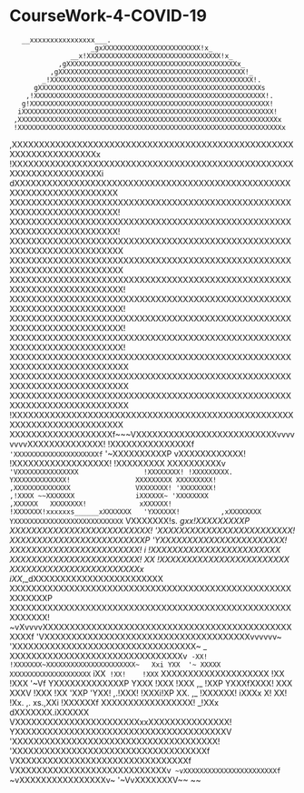 # CourseWork-4-COVID-19


       __xxxxxxxxxxxxxxxx___.
                        _gxXXXXXXXXXXXXXXXXXXXXXXXX!x_
                   __x!XXXXXXXXXXXXXXXXXXXXXXXXXXXXXXXXX!x_
                ,gXXXXXXXXXXXXXXXXXXXXXXXXXXXXXXXXXXXXXXXXXXx_
              ,gXXXXXXXXXXXXXXXXXXXXXXXXXXXXXXXXXXXXXXXXXXXXXX!_
            _!XXXXXXXXXXXXXXXXXXXXXXXXXXXXXXXXXXXXXXXXXXXXXXXXXX!.
          gXXXXXXXXXXXXXXXXXXXXXXXXXXXXXXXXXXXXXXXXXXXXXXXXXXXXXXXs
        ,!XXXXXXXXXXXXXXXXXXXXXXXXXXXXXXXXXXXXXXXXXXXXXXXXXXXXXXXXX!.
       g!XXXXXXXXXXXXXXXXXXXXXXXXXXXXXXXXXXXXXXXXXXXXXXXXXXXXXXXXXXX!
      iXXXXXXXXXXXXXXXXXXXXXXXXXXXXXXXXXXXXXXXXXXXXXXXXXXXXXXXXXXXXXX!
     ,XXXXXXXXXXXXXXXXXXXXXXXXXXXXXXXXXXXXXXXXXXXXXXXXXXXXXXXXXXXXXXXXx
     !XXXXXXXXXXXXXXXXXXXXXXXXXXXXXXXXXXXXXXXXXXXXXXXXXXXXXXXXXXXXXXXXXx
   ,XXXXXXXXXXXXXXXXXXXXXXXXXXXXXXXXXXXXXXXXXXXXXXXXXXXXXXXXXXXXXXXXXXXXx
   !XXXXXXXXXXXXXXXXXXXXXXXXXXXXXXXXXXXXXXXXXXXXXXXXXXXXXXXXXXXXXXXXXXXXXi
  dXXXXXXXXXXXXXXXXXXXXXXXXXXXXXXXXXXXXXXXXXXXXXXXXXXXXXXXXXXXXXXXXXXXXXXX
  XXXXXXXXXXXXXXXXXXXXXXXXXXXXXXXXXXXXXXXXXXXXXXXXXXXXXXXXXXXXXXXXXXXXXXXX!
  XXXXXXXXXXXXXXXXXXXXXXXXXXXXXXXXXXXXXXXXXXXXXXXXXXXXXXXXXXXXXXXXXXXXXXXX!
  XXXXXXXXXXXXXXXXXXXXXXXXXXXXXXXXXXXXXXXXXXXXXXXXXXXXXXXXXXXXXXXXXXXXXXXXX
  XXXXXXXXXXXXXXXXXXXXXXXXXXXXXXXXXXXXXXXXXXXXXXXXXXXXXXXXXXXXXXXXXXXXXXXXX
  XXXXXXXXXXXXXXXXXXXXXXXXXXXXXXXXXXXXXXXXXXXXXXXXXXXXXXXXXXXXXXXXXXXXXXXXX!
  XXXXXXXXXXXXXXXXXXXXXXXXXXXXXXXXXXXXXXXXXXXXXXXXXXXXXXXXXXXXXXXXXXXXXXXXX!
  XXXXXXXXXXXXXXXXXXXXXXXXXXXXXXXXXXXXXXXXXXXXXXXXXXXXXXXXXXXXXXXXXXXXXXXXX!
  XXXXXXXXXXXXXXXXXXXXXXXXXXXXXXXXXXXXXXXXXXXXXXXXXXXXXXXXXXXXXXXXXXXXXXXXX!
  XXXXXXXXXXXXXXXXXXXXXXXXXXXXXXXXXXXXXXXXXXXXXXXXXXXXXXXXXXXXXXXXXXXXXXXXXX
  XXXXXXXXXXXXXXXXXXXXXXXXXXXXXXXXXXXXXXXXXXXXXXXXXXXXXXXXXXXXXXXXXXXXXXXXXX
  XXXXXXXXXXXXXXXXXXXXXXXXXXXXXXXXXXXXXXXXXXXXXXXXXXXXXXXXXXXXXXXXXXXXXXXXXX
  !XXXXXXXXXXXXXXXXXXXXXXXXXXXXXXXXXXXXXXXXXXXXXXXXXXXXXXXXXXXXXXXXXXXXXXXXX
   XXXXXXXXXXXXXXXXXXXf~~~VXXXXXXXXXXXXXXXXXXXXXXXXXXvvvvvvvvXXXXXXXXXXXXXX!
   !XXXXXXXXXXXXXXXf`       'XXXXXXXXXXXXXXXXXXXXXf`          '~XXXXXXXXXXP
    vXXXXXXXXXXXX!            !XXXXXXXXXXXXXXXXXX!              !XXXXXXXXX
     XXXXXXXXXXv`              'VXXXXXXXXXXXXXXX                !XXXXXXXX!
     !XXXXXXXXX.                 YXXXXXXXXXXXXX!                XXXXXXXXX
      XXXXXXXXX!                 ,XXXXXXXXXXXXXX                VXXXXXXX!
      'XXXXXXXX!                ,!XXXX ~~XXXXXXX               iXXXXXX~
       'XXXXXXXX               ,XXXXXX   XXXXXXXX!             xXXXXXX!
        !XXXXXXX!xxxxxxs______xXXXXXXX   'YXXXXXX!          ,xXXXXXXXX
         YXXXXXXXXXXXXXXXXXXXXXXXXXXX`    VXXXXXXX!s. __gxx!XXXXXXXXXP
          XXXXXXXXXXXXXXXXXXXXXXXXXX!      'XXXXXXXXXXXXXXXXXXXXXXXXX!
          XXXXXXXXXXXXXXXXXXXXXXXXXP        'YXXXXXXXXXXXXXXXXXXXXXXX!
          XXXXXXXXXXXXXXXXXXXXXXXX!     i    !XXXXXXXXXXXXXXXXXXXXXXXX
          XXXXXXXXXXXXXXXXXXXXXXXX!     XX   !XXXXXXXXXXXXXXXXXXXXXXXX
          XXXXXXXXXXXXXXXXXXXXXXXXx_   iXX_,_dXXXXXXXXXXXXXXXXXXXXXXXX
          XXXXXXXXXXXXXXXXXXXXXXXXXXXXXXXXXXXXXXXXXXXXXXXXXXXXXXXXXXXP
          XXXXXXXXXXXXXXXXXXXXXXXXXXXXXXXXXXXXXXXXXXXXXXXXXXXXXXXXXXX!
           ~vXvvvvXXXXXXXXXXXXXXXXXXXXXXXXXXXXXXXXXXXXXXXXXXXXXXXXXXf
                    'VXXXXXXXXXXXXXXXXXXXXXXXXXXXXXXXXXXXXXXvvvvvv~
                      'XXXXXXXXXXXXXXXXXXXXXXXXXXXXXXXXXX~
                  _    XXXXXXXXXXXXXXXXXXXXXXXXXXXXXXXXv`
                 -XX!  !XXXXXXX~XXXXXXXXXXXXXXXXXXXXXX~   Xxi
                  YXX  '~ XXXXX XXXXXXXXXXXXXXXXXXXX`     iXX`
                  !XX!    !XXX` XXXXXXXXXXXXXXXXXXXX      !XX
                  !XXX    '~Vf  YXXXXXXXXXXXXXP YXXX     !XXX
                  !XXX  ,_      !XXP YXXXfXXXX!  XXX     XXXV
                  !XXX !XX           'XXP 'YXX!       ,.!XXX!
                  !XXXi!XP  XX.                  ,_  !XXXXXX!
                  iXXXx X!  XX! !Xx.  ,.     xs.,XXi !XXXXXXf
                   XXXXXXXXXXXXXXXXX! _!XXx  dXXXXXXX.iXXXXXX
                   VXXXXXXXXXXXXXXXXXXXXXXXxxXXXXXXXXXXXXXXX!
                   YXXXXXXXXXXXXXXXXXXXXXXXXXXXXXXXXXXXXXXXV
                    'XXXXXXXXXXXXXXXXXXXXXXXXXXXXXXXXXXXXXX!
                    'XXXXXXXXXXXXXXXXXXXXXXXXXXXXXXXXXXXXf
                       VXXXXXXXXXXXXXXXXXXXXXXXXXXXXXXXXf
                         VXXXXXXXXXXXXXXXXXXXXXXXXXXXXv`
                          ~vXXXXXXXXXXXXXXXXXXXXXXXf`
                              ~vXXXXXXXXXXXXXXXXv~
                                 '~VvXXXXXXXV~~
                                       ~~
